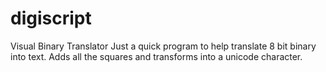 # digiscript
Visual Binary Translator
Just a quick program to help translate 8 bit binary into text. Adds all the squares and transforms into a unicode character.
